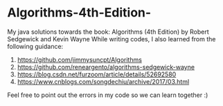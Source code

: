# Algorithms-4th-Edition-
My java solutions towards the book: Algorithms (4th Edition) by Robert Sedgewick and Kevin Wayne
While writing codes, I also learned from the following guidance:
1) https://github.com/jimmysuncpt/Algorithms
2) https://github.com/reneargento/algorithms-sedgewick-wayne
3) https://blog.csdn.net/furzoom/article/details/52692580
4) https://www.cnblogs.com/songdechiu/archive/2017/03.html

Feel free to point out the errors in my code so we can learn together :)
